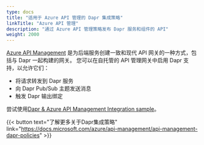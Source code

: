 ```yaml
---
type: docs
title: "适用于 Azure API 管理的 Dapr 集成策略"
linkTitle: "Azure API 管理"
description: "通过 Azure API 管理策略发布 Dapr 服务和组件的 API"
weight: 2000
---
```


[Azure API Management](https://learn.microsoft.com/azure/api-management/api-management-key-concepts) 是为后端服务创建一致和现代 API 网关的一种方式，包括与 Dapr 一起构建的网关。 您可以在自托管的 API 管理网关中启用 Dapr 支持，以允许它们：
- 将请求转发到 Dapr 服务
- 向 Dapr Pub/Sub 主题发送消息
- 触发 Dapr 输出绑定

尝试使用[Dapr & Azure API Management Integration sample](https://github.com/dapr/samples/tree/master/dapr-apim-integration)。

{{< button text="了解更多关于Dapr集成策略" link="https://docs.microsoft.com/azure/api-management/api-management-dapr-policies" >}}
